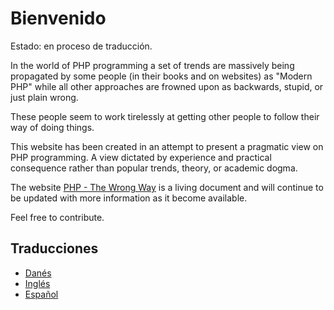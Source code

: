 # Bienvenido #

Estado: en proceso de traducción.

In the world of PHP programming a set of trends are massively being propagated by some people (in their books and on websites) as "Modern PHP" while all other approaches are frowned upon as backwards, stupid, or just plain wrong.

These people seem to work tirelessly at getting other people to follow their way of doing things.

This website has been created in an attempt to present a pragmatic view on PHP programming. A view dictated by experience and practical consequence rather than popular trends, theory, or academic dogma.

The website [PHP - The Wrong Way](http://www.phpthewrongway.com/) is a living document and will continue to be updated with more information as it become available.

Feel free to contribute.

## Traducciones ##

* [Danés](http://www.phpthewrongway.com/da/)
* [Inglés](http://www.phpthewrongway.com/)
* [Español](http://www.phpthewrongway.com/es/)
